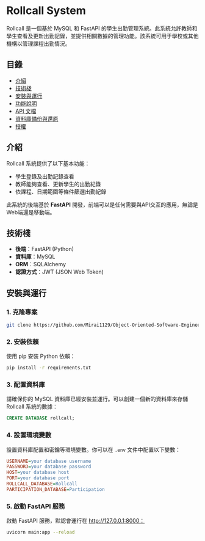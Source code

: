 # Rollcall System

Rollcall 是一個基於 MySQL 和 FastAPI 的學生出勤管理系統。此系統允許教師和學生查看及更新出勤記錄，並提供相關數據的管理功能。該系統可用于學校或其他機構以管理課程出勤情況。

## 目錄
- [介紹](#介紹)
- [技術棧](#技術棧)
- [安裝與運行](#安裝與運行)
- [功能說明](#功能說明)
- [API 文檔](#api-文檔)
- [資料庫備份與還原](#資料庫備份與還原)
- [授權](#授權)

## 介紹

Rollcall 系統提供了以下基本功能：
- 學生登錄及出勤記錄查看
- 教師能夠查看、更新學生的出勤紀錄
- 依課程、日期範圍等條件篩選出勤紀錄

此系統的後端基於 **FastAPI** 開發，前端可以是任何需要與API交互的應用，無論是Web端還是移動端。

## 技術棧

- **後端**：FastAPI (Python)
- **資料庫**：MySQL
- **ORM**：SQLAlchemy
- **認證方式**：JWT (JSON Web Token)

## 安裝與運行

### 1. 克隆專案

```bash
git clone https://github.com/Mirai1129/Object-Oriented-Software-Engineering.git
```

### 2. 安裝依賴
使用 pip 安裝 Python 依賴：

```bash
pip install -r requirements.txt
```

### 3. 配置資料庫
   請確保你的 MySQL 資料庫已經安裝並運行。可以創建一個新的資料庫來存儲 Rollcall 系統的數據：

```sql
CREATE DATABASE rollcall;
```

### 4. 設置環境變數
   設置資料庫配置和密鑰等環境變數。你可以在 `.env` 文件中配置以下變數：

```ini
USERNAME=your database username
PASSWORD=your database password
HOST=your database host
PORT=your database port
ROLLCALL_DATABASE=Rollcall
PARTICIPATION_DATABASE=Participation
```

### 5. 啟動 FastAPI 服務
   啟動 FastAPI 服務，默認會運行在 http://127.0.0.1:8000：

```bash
uvicorn main:app --reload
```
